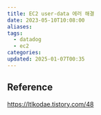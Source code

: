```yaml
---
title: EC2 user-data 에러 해결
date: 2023-05-10T10:08:00
aliases: 
tags:
  - datadog
  - ec2
categories: 
updated: 2025-01-07T00:35
---
```


## Reference

https://ltlkodae.tistory.com/48
